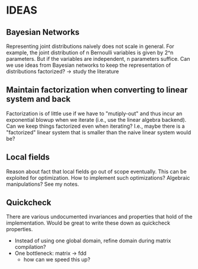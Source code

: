 # IDEAS

## Bayesian Networks
Representing joint distributions naively does not scale in general. For example, the joint distribution of n Bernoulli variables is given by 2^n parameters. But if the variables are independent, n parameters suffice.
Can we use ideas from Bayesian networks to keep the representation of distributions factorized?
-> study the literature

## Maintain factorization when converting to linear system and back
Factorization is of little use if we have to "mutiply-out" and thus incur an exponential blowup when we iterate (i.e., use the linear algebra backend). Can we keep things factorized even when iterating? I.e., maybe there is a "factorized" linear system that is smaller than the naive linear system would be?


## Local fields
Reason about fact that local fields go out of scope eventually. This can be exploited for optimization. How to implement such optimizations? Algebraic manipulations? See my notes.

## Quickcheck
There are various undocumented invariances and properties that hold of the implementation. Would be great to write these down as quickcheck properties.


* Instead of using one global domain, refine domain during matrix compilation?
* One bottleneck: matrix -> fdd
    - how can we speed this up?